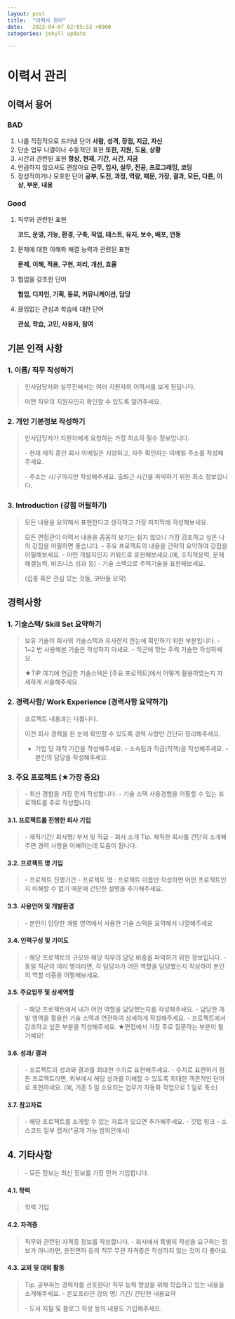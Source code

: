 ```yaml
---
layout: post
title:  "이력서 관리"
date:   2022-04-07 02:05:53 +0900
categories: jekyll update

---
```


# 이력서 관리



## 이력서 용어

### BAD

1. 나를 직접적으로 드러낸 단어
   **사람, 성격, 장점, 지금, 자신**
2. 단순 업무 나열이나 수동적인 표현
   **또한, 지원, 도움, 상황**
3. 시간과 관련된 표현
   **항상, 현재, 기간, 시간, 지금**
4. 언급하지 않으셔도 괜찮아요
   **근무, 입사, 실무, 전공, 프로그래밍, 코딩**
5. 정성적이거나 모호한 단어
   **공부, 도전, 과정, 역량, 때문, 가장, 결과, 모든, 다른, 이상, 부분, 내용**

### Good

1. 직무와 관련된 표현

   **코드, 운영, 기능, 환경, 구축, 작업, 테스트, 유지, 보수, 배포, 연동**

2. 문제에 대한 이해와 해결 능력과 관련된 표현

   **문제, 이해, 적용, 구현, 처리, 개선, 효율**

3. 협업을 강조한 단어

   **협업, 디자인, 기획, 동료, 커뮤니케이션, 담당**

4. 끊임없는 관심과 학습에 대한 단어

   **관심, 학습, 고민, 사용자, 참여**



## 기본 인적 사항

### 1. 이름/ 직무 작성하기

> 인사담당자와 실무진에서는 여러 지원자의 이력서를 보게 된답니다. 
>
> 어떤 직무의 지원자인지 확인할 수 있도록 알려주세요.

### 2. 개인 기본정보 작성하기

> 인사담당자가 지원자에게 요청하는 가장 최소의 필수 정보입니다.
>
> \- 현재 재직 중인 회사 이메일은 지양하고, 자주 확인하는 이메일 주소를 작성해주세요.
>
> \- 주소는 시/구까지만 작성해주세요. 출퇴근 시간을 파악하기 위한 최소 정보입니다.

### 3. Introduction (강점 어필하기)

> 모든 내용을 요약해서 표현한다고 생각하고 가장 마지막에 작성해보세요.
>
> 모든 면접관이 이력서 내용을 꼼꼼히 보기는 쉽지 않으니 가장 강조하고 싶은 나의 강점을 어필하면 좋습니다.
> \- 주요 프로젝트의 내용을 간략히 요약하여 강점을 어필해보세요.
> \- 어떤 개발자인지 키워드로 표현해보세요.(예, 조직적응력, 문제해결능력, 비즈니스 성과 등)
> \- 기술 스택으로 주력기술을 표현해보세요.
>
> (집중 혹은 관심 있는 것들, ~~고민~~들 요약)



## 경력사항

### 1. 기술스택/ Skill Set 요약하기

> 보유 기술이 회사의 기술스택과 유사한지 한눈에 확인하기 위한 부분입니다.
> \- 1~2 번 사용해본 기술은 작성하지 마세요.
> \- 직군에 맞는 주력 기술만 작성하세요.
>
> ★TIP 여기에 언급한 기술스택은 [주요 프로젝트]에서 어떻게 활용하였는지 자세하게 서술해주세요.

### 2. 경력사항/ Work Experience (경력사항 요약하기)

> 프로젝트 내용과는 다릅니다. 
>
> 이전 회사 경력을 한 눈에 확인할 수 있도록 경력 사항만 간단히 정리해주세요. 
>
> - 기업 당 재직 기간을 작성해주세요.
>   \- 소속팀과 직급(직책)을 작성해주세요.
>   \- 본인의 담당을 작성해주세요.

### 3. 주요 프로젝트 (★가장 중요)

>  \- 최신 경험을 가장 먼저 작성합니다.
>  \- 기술 스택 사용경험을 어필할 수 있는 프로젝트를 주로 작성합니다.

#### 3.1. 프로젝트를 진행한 회사 기입

> \- 재직기간/ 회사명/ 부서 및 직급
> \- 회사 소개
> Tip. 재직한 회사를 간단히 소개해주면 경력 사항을 이해하는데 도움이 됩니다.

#### 3.2. 프로젝트 명 기입

> \- 프로젝트 진행기간
> \- 프로젝트 명 : 프로젝트 이름만 작성하면 어떤 프로젝트인지 이해할 수 없기 때문에 간단한 설명을 추가해주세요.

#### 3.3. 사용언어 및 개발환경

> \- 본인이 담당한 개발 영역에서 사용한 기술 스택을 요약해서 나열해주세요

#### 3.4. 인력구성 및 기여도

> \- 해당 프로젝트의 규모와 해당 직무의 담당 비중을 파악하기 위한 정보입니다.
> \- 동일 직군이 여러 명이라면, 각 담당자가 어떤 역할을 담당했는지 작성하여 본인의 역할 비중을 어필해보세요.

#### 3.5. 주요업무 및 상세역할

> \- 해당 프로젝트에서 내가 어떤 역할을 담당했는지를 작성해주세요.
> \- 담당한 개발 영역을 활용한 기술 스택과 연관하여 상세하게 작성해주세요.
> \- 프로젝트에서 강조하고 싶은 부분을 작성해주세요. ★면접에서 가장 주로 질문하는 부분이 될 거예요!

#### 3.6. 성과/ 결과

> \- 프로젝트의 성과와 결과를 최대한 수치로 표현해주세요.
> \- 수치로 표현하기 힘든 프로젝트라면, 외부에서 해당 성과를 이해할 수 있도록 최대한 객관적인 단어로 표현하세요. (예, 기존 5 일 소요되는 업무가 자동화 작업으로 1 일로 축소)

#### 3.7. 참고자료

> \- 해당 프로젝트를 소개할 수 있는 자료가 있으면 추가해주세요.
> \- 깃헙 링크
> \- 소스코드 일부 캡쳐(*공개 가능 범위안에서)

## 4. 기타사항

> \- 모든 정보는 최신 정보를 가장 먼저 기입합니다.

#### 4.1. 학력

> 학력 기입

#### 4.2. 자격증 

> 직무와 관련된 자격증 정보를 작성합니다.
>  \- 회사에서 특별히 작성을 요구하는 정보가 아니라면, 운전면허 등의 직무 무관 자격증은 작성하지 않는 것이 더 좋아요.

#### 4.3. 교외 및 대외 활동

> Tip. 공부하는 경력자를 선호한다! 직무 능력 향상을 위해 학습하고 있는 내용을 소개해주세요.
>  \- 온오프라인 강의 명/ 기간/ 간단한 내용요약
>
> \- 도서 지필 및 블로그 작성 등의 내용도 기입해주세요.

### 
